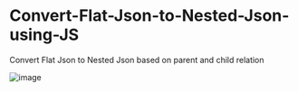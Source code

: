 # Convert-Flat-Json-to-Nested-Json-using-JS
Convert Flat Json to Nested Json based on parent and child relation

![image](https://user-images.githubusercontent.com/99207509/157816744-3407fd41-ff36-4ca1-b563-83a5eae5dc46.png)
